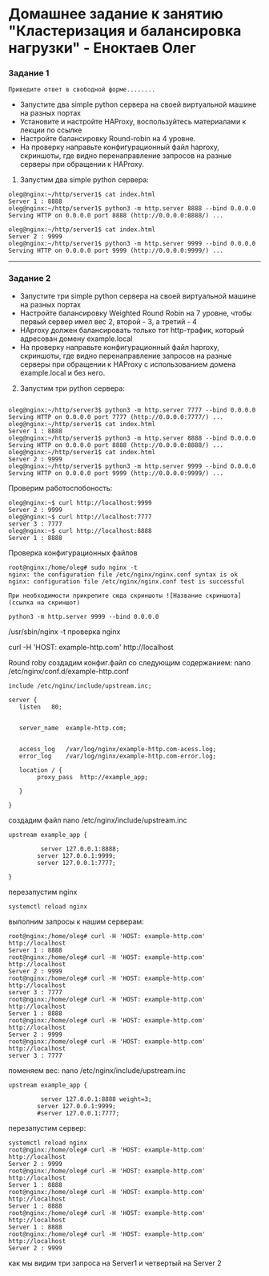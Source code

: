 # Домашнее задание к занятию "Кластеризация и балансировка нагрузки" - Еноктаев Олег



### Задание 1

`Приведите ответ в свободной форме........`

- Запустите два simple python сервера на своей виртуальной машине на разных портах
- Установите и настройте HAProxy, воспользуйтесь материалами к лекции по ссылке
- Настройте балансировку Round-robin на 4 уровне.
- На проверку направьте конфигурационный файл haproxy, скриншоты, где видно перенаправление запросов на разные серверы при обращении к HAProxy.

1. Запустим два simple python сервера:
```
oleg@nginx:~/http/server1$ cat index.html
Server 1 : 8888
oleg@nginx:~/http/server1$ python3 -m http.server 8888 --bind 0.0.0.0
Serving HTTP on 0.0.0.0 port 8888 (http://0.0.0.0:8888/) ...
```
```
oleg@nginx:~/http/server1$ cat index.html
Server 2 : 9999
oleg@nginx:~/http/server1$ python3 -m http.server 9999 --bind 0.0.0.0
Serving HTTP on 0.0.0.0 port 9999 (http://0.0.0.0:9999/) ...
```
---

### Задание 2

- Запустите три simple python сервера на своей виртуальной машине на разных портах
- Настройте балансировку Weighted Round Robin на 7 уровне, чтобы первый сервер имел вес 2, второй - 3, а третий - 4
- HAproxy должен балансировать только тот http-трафик, который адресован домену example.local
- На проверку направьте конфигурационный файл haproxy, скриншоты, где видно перенаправление запросов на разные серверы при обращении к HAProxy c использованием домена example.local и без него.

2. Запустим три python сервера:

```

oleg@nginx:~/http/server3$ python3 -m http.server 7777 --bind 0.0.0.0
Serving HTTP on 0.0.0.0 port 7777 (http://0.0.0.0:7777/) ...
oleg@nginx:~/http/server1$ cat index.html
Server 1 : 8888
oleg@nginx:~/http/server1$ python3 -m http.server 8888 --bind 0.0.0.0
Serving HTTP on 0.0.0.0 port 8888 (http://0.0.0.0:8888/) ...
oleg@nginx:~/http/server1$ cat index.html
Server 2 : 9999
oleg@nginx:~/http/server1$ python3 -m http.server 9999 --bind 0.0.0.0
Serving HTTP on 0.0.0.0 port 9999 (http://0.0.0.0:9999/) ...
```
Проверим работоспобоность:
```
oleg@nginx:~$ curl http://localhost:9999
Server 2 : 9999
oleg@nginx:~$ curl http://localhost:7777
server 3 : 7777
oleg@nginx:~$ curl http://localhost:8888
Server 1 : 8888
```
Проверка конфигурационных файлов 
```
root@nginx:/home/oleg# sudo nginx -t
nginx: the configuration file /etc/nginx/nginx.conf syntax is ok
nginx: configuration file /etc/nginx/nginx.conf test is successful

```



`При необходимости прикрепитe сюда скриншоты
![Название скриншота](ссылка на скриншот)`
```
python3 -m http.server 9999 --bind 0.0.0.0
```
/usr/sbin/nginx -t
проверка nginx


curl -H 'HOST: example-http.com' http://localhost




Round roby
создадим конфиг.файл со следующим содержанием:
nano /etc/nginx/conf.d/example-http.conf
```
include /etc/nginx/include/upstream.inc;

server {
   listen	80;
   

   server_name	example-http.com;
   

   access_log	/var/log/nginx/example-http.com-acess.log;
   error_log	/var/log/nginx/example-http.com-error.log;

   location / {
		proxy_pass	http://example_app;

   }

}
```
создадим файл 
nano /etc/nginx/include/upstream.inc
```
upstream example_app {

	     server 127.0.0.1:8888;
        server 127.0.0.1:9999;
        server 127.0.0.1:7777;

}
```
перезапустим nginx
```
systemctl reload nginx
```
выполним запросы к нашим серверам:
```
root@nginx:/home/oleg# curl -H 'HOST: example-http.com' http://localhost
Server 1 : 8888
root@nginx:/home/oleg# curl -H 'HOST: example-http.com' http://localhost
Server 2 : 9999
root@nginx:/home/oleg# curl -H 'HOST: example-http.com' http://localhost
server 3 : 7777
root@nginx:/home/oleg# curl -H 'HOST: example-http.com' http://localhost
Server 1 : 8888
root@nginx:/home/oleg# curl -H 'HOST: example-http.com' http://localhost
Server 2 : 9999
root@nginx:/home/oleg# curl -H 'HOST: example-http.com' http://localhost
server 3 : 7777
```


поменяем вес:
nano /etc/nginx/include/upstream.inc

```
upstream example_app {

	     server 127.0.0.1:8888 weight=3;
        server 127.0.0.1:9999;
        #server 127.0.0.1:7777;
```

перезапустим сервер:
```
systemctl reload nginx
root@nginx:/home/oleg# curl -H 'HOST: example-http.com' http://localhost
Server 2 : 9999
root@nginx:/home/oleg# curl -H 'HOST: example-http.com' http://localhost
Server 1 : 8888
root@nginx:/home/oleg# curl -H 'HOST: example-http.com' http://localhost
Server 1 : 8888
root@nginx:/home/oleg# curl -H 'HOST: example-http.com' http://localhost
Server 1 : 8888
root@nginx:/home/oleg# curl -H 'HOST: example-http.com' http://localhost
Server 2 : 9999
```
как мы видим три запроса на Server1 и четвертый на Server 2
